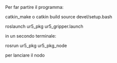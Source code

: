 Per far partire il programma:

catkin_make o catkin build
source devel/setup.bash

roslaunch ur5_pkg ur5_gripper.launch

in un secondo terminale:

rosrun ur5_pkg ur5_pkg_node

per lanciare il nodo
